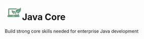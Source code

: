 # <img src="https://raw.githubusercontent.com/bobocode-projects/resources/master/image/logo_transparent_background.png" height=50/>Java Core
Build strong core skills needed for enterprise Java development